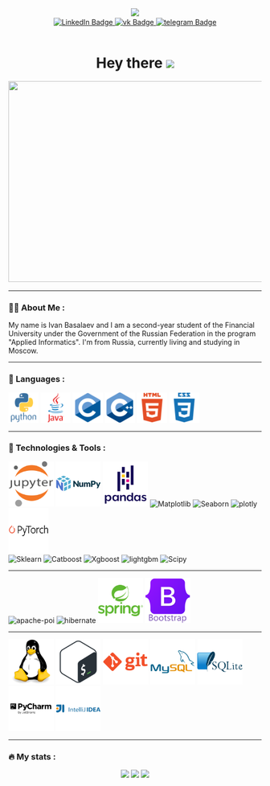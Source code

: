 <div id="header" align="center">
  <img src="https://media.giphy.com/media/v1.Y2lkPTc5MGI3NjExZGRjMDNkMWYwYTJjMGJkNmY4Y2ExY2QxZWNhZGYyNjhkZWJiZjVmOSZjdD1n/CVtNe84hhYF9u/giphy.gif" width="300"/>
  <div id="badges">
    <a href="https://www.linkedin.com/in/basalegend/">
      <img src="https://img.shields.io/badge/LinkedIn-blue?style=for-the-badge&logo=linkedin&logoColor=white" alt="LinkedIn Badge"/>
    </a>
    <a href="vk.com/basalegend">
      <img src="https://img.shields.io/badge/vk-blue?style=for-the-badge&logo=vk&logoColor=white" alt="vk Badge"/>
    </a>
    <a href="tg.me/basalegend">
      <img src="https://img.shields.io/badge/telegram-blue?style=for-the-badge&logo=telegram&logoColor=white" alt="telegram Badge"/>
    </a>
  </div>
  <img src="https://komarev.com/ghpvc/?username=basalegned&style=flat-square&color=blue" alt=""/>
  <h1>
    Hey there
    <img src="https://media.giphy.com/media/hvRJCLFzcasrR4ia7z/giphy.gif" width="30px"/>
  </h1>
</div>
<div align="center">
  <img src="https://media.giphy.com/media/SWoSkN6DxTszqIKEqv/giphy.gif" width="600" height="400"/>
</div>

---

### 👨‍💻 About Me :

My name is Ivan Basalaev and I am a second-year student of the Financial University under the Government of the Russian Federation in the program "Applied Informatics". I'm from Russia, currently living and studying in Moscow.


---

### 🔨 Languages :
<div>
  <img src="https://github.com/devicons/devicon/blob/master/icons/python/python-original-wordmark.svg" title="Python" alt="Python" width="60" height="60"/>
  <img src="https://github.com/devicons/devicon/blob/master/icons/java/java-original-wordmark.svg" title="Java" alt="Java" width="60" height="60"/>
  <img src="https://github.com/devicons/devicon/blob/master/icons/c/c-original.svg" title="C" alt="C" width="60" height="60"/>
  <img src="https://github.com/devicons/devicon/blob/master/icons/cplusplus/cplusplus-original.svg" title="C++" alt="C++" width="60" height="60"/>
  <img src="https://github.com/devicons/devicon/blob/master/icons/html5/html5-plain-wordmark.svg" title="HTML" alt="HTML" width="60" height="60"/>
  <img src="https://github.com/devicons/devicon/blob/master/icons/css3/css3-plain-wordmark.svg" title="CSS" alt="CSS" width="60" height="60"/>
</div>

---

### 🔧 Technologies & Tools :
<div>
  <img src="https://github.com/devicons/devicon/blob/master/icons/jupyter/jupyter-original-wordmark.svg" title="jupyter" alt="jupyter" width="90" height="90"/>
  <img src="https://github.com/devicons/devicon/blob/master/icons/numpy/numpy-original-wordmark.svg" title="Numpy" alt="Numpy" width="90" height="90"/>
  <img src="https://github.com/devicons/devicon/blob/master/icons/pandas/pandas-original-wordmark.svg" title="Pandas" alt="Pandas" width="90" height="90"/>
  <img src="https://camo.githubusercontent.com/109927a15915074d15313889468aa9aa688de3b9e38cc4359a01f665d351114e/68747470733a2f2f6d6174706c6f746c69622e6f72672f5f7374617469632f6c6f676f322e737667" title="Matplotlib" alt="Matplotlib" width="90" height="90"/>
  <img src="https://raw.githubusercontent.com/mwaskom/seaborn/master/doc/_static/logo-wide-lightbg.svg" title="Seaborn" alt="Seaborn" width="90" height="90"/>
  <img src="https://upload.wikimedia.org/wikipedia/commons/thumb/8/8a/Plotly-logo.png/1200px-Plotly-logo.png" title="plotly" alt="plotly" width="240" height="90"/>
  <img src="https://github.com/devicons/devicon/blob/master/icons/pytorch/pytorch-original-wordmark.svg" title="pytorch" alt="pytorch" width="80" height="90"/>
</div>
<div>
   <img src="https://camo.githubusercontent.com/61c89cf0d8b3a8d729bd3cfee10a9cd7cd0f240c4f274ecfa91b4d5ea3831002/68747470733a2f2f75706c6f61642e77696b696d656469612e6f72672f77696b6970656469612f636f6d6d6f6e732f7468756d622f302f30352f5363696b69745f6c6561726e5f6c6f676f5f736d616c6c2e7376672f3130323470782d5363696b69745f6c6561726e5f6c6f676f5f736d616c6c2e7376672e706e67" title="Sklearn" alt="Sklearn" width="150" height="90"/>
  <img src="https://mljar.com/images/machine-learning/catboost.png" title="Catboost" alt="Catboost" width="150" height="90"/>
  <img src="https://upload.wikimedia.org/wikipedia/commons/6/69/XGBoost_logo.png" title="Xgboost" alt="Xgboost" width="150" height="90"/>
  <img src="https://repository-images.githubusercontent.com/64991887/dc855780-e34b-11ea-9ab8-e08ca33288b0" title="lightgbm" alt="lightgbm" width="150" height="90"/>
  <img src="https://www.fullstackpython.com/img/logos/scipy.png" title="Scipy" alt="Scipy" width="150" height="90"/>
</div>

---

<div>
  <img src="https://upload.wikimedia.org/wikipedia/commons/thumb/f/f2/Apache_POI_project_logo_%282018%29.svg/2560px-Apache_POI_project_logo_%282018%29.svg.png" title="apache-poi" alt="apache-poi" width="150" height="90"/>
  <img src="https://upload.wikimedia.org/wikipedia/commons/thumb/2/22/Hibernate_logo_a.png/1200px-Hibernate_logo_a.png" title="hibernate" alt="hibernate" width="140" height="80"/>
  <img src="https://github.com/devicons/devicon/blob/master/icons/spring/spring-original-wordmark.svg" title="spring" alt="spring" width="90" height="90"/>
  <img src="https://github.com/devicons/devicon/blob/master/icons/bootstrap/bootstrap-original-wordmark.svg" title="bootstrap" alt="bootstrap" width="90" height="90"/>
</div>

----

<div>
  <img src="https://github.com/devicons/devicon/blob/master/icons/linux/linux-original.svg" title="linux" alt="linux" width="90" height="90"/>
  <img src="https://github.com/devicons/devicon/blob/master/icons/bash/bash-original.svg" title="bash" alt="bash" width="90" height="90"/>
  <img src="https://github.com/devicons/devicon/blob/master/icons/git/git-plain-wordmark.svg" title="git" alt="git" width="90" height="90"/>
  <img src="https://github.com/devicons/devicon/blob/master/icons/mysql/mysql-original-wordmark.svg" title="mysql" alt="mysql" width="90" height="90"/>
  <img src="https://github.com/devicons/devicon/blob/master/icons/sqlite/sqlite-original-wordmark.svg" title="sqlite" alt="sqlite" width="90" height="90"/>
  <img src="https://github.com/devicons/devicon/blob/master/icons/pycharm/pycharm-original-wordmark.svg" title="pycharm" alt="pycharm" width="90" height="90"/>
  <img src="https://github.com/devicons/devicon/blob/master/icons/intellij/intellij-original-wordmark.svg" title="intellij" alt="intellij" width="90" height="90"/>
</div>

---

### :fire: My stats :
<div id="stat" align="center">
	<img src="https://github-profile-summary-cards.vercel.app/api/cards/profile-details?username=basalegend&theme=github_dark"/>
	<img src="https://github-profile-summary-cards.vercel.app/api/cards/most-commit-language?username=basalegend&theme=github_dark"/>
	<img src="https://github-profile-summary-cards.vercel.app/api/cards/stats?username=basalegend&theme=github_dark"/>
</div>
